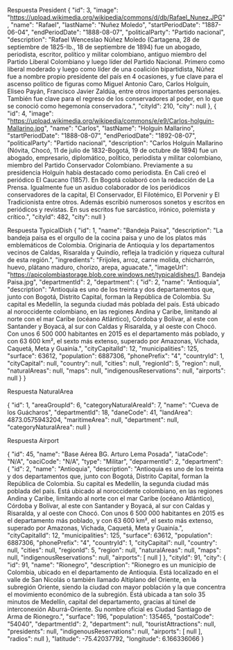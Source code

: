 
Respuesta President
{
    "id": 3,
    "image": "https://upload.wikimedia.org/wikipedia/commons/d/db/Rafael_Nunez.JPG",
    "name": "Rafael",
    "lastName": "Nuñez Moledo",
    "startPeriodDate": "1887-06-04",
    "endPeriodDate": "1888-08-07",
    "politicalParty": "Partido nacional",
    "description": "Rafael Wenceslao Núñez Moledo (Cartagena, 28 de septiembre de 1825-Ib., 18 de septiembre de 1894) fue un abogado, periodista, escritor, político y militar colombiano, antiguo miembro del Partido Liberal Colombiano y luego líder del Partido Nacional. Primero como liberal moderado y luego como líder de una coalición bipartidista, Núñez fue a nombre propio presidente del país en 4 ocasiones, y fue clave para el ascenso político de figuras como Miguel Antonio Caro, Carlos Holguín, Eliseo Payán, Francisco Javier Zaldúa, entre otros importantes personajes. También fue clave para el regreso de los conservadores al poder, en lo que se conoció como hegemonía conservadora.",
    "cityId": 210,
    "city": null
  },
  {
    "id": 4,
    "image": "https://upload.wikimedia.org/wikipedia/commons/e/e9/Carlos-holguin-Mallarino.jpg",
    "name": "Carlos",
    "lastName": "Holguín Mallarino",
    "startPeriodDate": "1888-08-07",
    "endPeriodDate": "1892-08-07",
    "politicalParty": "Partido nacional",
    "description": "Carlos Holguín Mallarino (Nóvita, Chocó, 11 de julio de 1832-Bogotá, 19 de octubre de 1894) fue un abogado, empresario, diplomático, político, periodista y militar colombiano, miembro del Partido Conservador Colombiano. Previamente a su presidencia Holguín había destacado como periodista. En Cali creó el periódico El Caucano (1857). En Bogotá colaboró con la redacción de La Prensa. Igualmente fue un asiduo colaborador de los periódicos conservadores de la capital, El Conservador, El Filotémico, El Porvenir y El Tradicionista entre otros. Además escribió numerosos sonetos y escritos en periódicos y revistas. En sus escritos fue sarcástico, irónico, polemista y crítico.",
    "cityId": 482,
    "city": null
  }

Respuesta TypicalDish
  {
    "id": 1,
    "name": "Bandeja Paisa",
    "description": "La bandeja paisa es el orgullo de la cocina paisa y uno de los platos más emblemáticos de Colombia. Originaria de Antioquia y los departamentos vecinos de Caldas, Risaralda y Quindío, refleja la tradición y riqueza cultural de esta región.",
    "ingredients": "Frijoles, arroz, carne molida, chicharrón, huevo, plátano maduro, chorizo, arepa, aguacate.",
    "imageUrl": "https://apicolombiastorage.blob.core.windows.net/typicaldishes/1. Bandeja Paisa.jpg",
    "departmentId": 2,
    "department": {
      "id": 2,
      "name": "Antioquia",
      "description": "Antioquia es uno de los treinta y dos departamentos que, junto con Bogotá, Distrito Capital, forman la República de Colombia. Su capital es Medellín, la segunda ciudad más poblada del país. Está ubicado al noroccidente colombiano, en las regiones Andina y Caribe, limitando al norte con el mar Caribe (océano Atlántico), Córdoba y Bolívar, al este con Santander y Boyacá, al sur con Caldas y Risaralda, y al oeste con Chocó. Con unos 6 500 000 habitantes en 2015 es el departamento más poblado, y con 63 600 km², el sexto más extenso, superado por Amazonas, Vichada, Caquetá, Meta y Guainía.",
      "cityCapitalId": 12,
      "municipalities": 125,
      "surface": 63612,
      "population": 6887306,
      "phonePrefix": "4",
      "countryId": 1,
      "cityCapital": null,
      "country": null,
      "cities": null,
      "regionId": 5,
      "region": null,
      "naturalAreas": null,
      "maps": null,
      "indigenousReservations": null,
      "airports": null
    }
  }

Respuesta NaturalArea

{
    "id": 1,
    "areaGroupId": 6,
    "categoryNaturalAreaId": 7,
    "name": "Cueva de los Guácharos",
    "departmentId": 18,
    "daneCode": 41,
    "landArea": 4873.0575943204,
    "maritimeArea": null,
    "department": null,
    "categoryNaturalArea": null
  }

Respuesta Airport

  {
    "id": 45,
    "name": "Base Aérea BG. Arturo Lema Posada",
    "iataCode": "N/A",
    "oaciCode": "N/A",
    "type": "Militar",
    "deparmentId": 2,
    "department": {
      "id": 2,
      "name": "Antioquia",
      "description": "Antioquia es uno de los treinta y dos departamentos que, junto con Bogotá, Distrito Capital, forman la República de Colombia. Su capital es Medellín, la segunda ciudad más poblada del país. Está ubicado al noroccidente colombiano, en las regiones Andina y Caribe, limitando al norte con el mar Caribe (océano Atlántico), Córdoba y Bolívar, al este con Santander y Boyacá, al sur con Caldas y Risaralda, y al oeste con Chocó. Con unos 6 500 000 habitantes en 2015 es el departamento más poblado, y con 63 600 km², el sexto más extenso, superado por Amazonas, Vichada, Caquetá, Meta y Guainía.",
      "cityCapitalId": 12,
      "municipalities": 125,
      "surface": 63612,
      "population": 6887306,
      "phonePrefix": "4",
      "countryId": 1,
      "cityCapital": null,
      "country": null,
      "cities": null,
      "regionId": 5,
      "region": null,
      "naturalAreas": null,
      "maps": null,
      "indigenousReservations": null,
      "airports": [
        null
      ]
    },
    "cityId": 91,
    "city": {
      "id": 91,
      "name": "Rionegro",
      "description": "Rionegro es un municipio de Colombia, ubicado en el departamento de Antioquia. Está localizado en el valle de San Nicolás o también llamado Altiplano del Oriente, en la subregión Oriente, siendo la ciudad con mayor población y la que concentra el movimiento económico de la subregión. Está ubicada a tan solo 35 minutos de Medellín, capital del departamento, gracias al túnel de interconexión Aburrá-Oriente. Su nombre oficial es Ciudad Santiago de Arma de Rionegro.",
      "surface": 196,
      "population": 135465,
      "postalCode": "54040",
      "departmentId": 2,
      "department": null,
      "touristAttractions": null,
      "presidents": null,
      "indigenousReservations": null,
      "airports": [
        null
      ],
      "radios": null
    },
    "latitude": -75.42037792,
    "longitude": 6.166336066
  }
 
